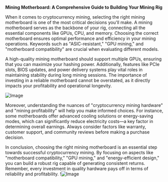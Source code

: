 **Mining Motherboard: A Comprehensive Guide to Building Your Mining Rig**

When it comes to cryptocurrency mining, selecting the right mining motherboard is one of the most critical decisions you'll make. A mining motherboard serves as the backbone of your rig, connecting all the essential components like GPUs, CPU, and memory. Choosing the correct motherboard ensures optimal performance and efficiency in your mining operations. Keywords such as "ASIC-resistant," "GPU mining," and "motherboard compatibility" are crucial when evaluating different models.

A high-quality mining motherboard should support multiple GPUs, ensuring that you can maximize your hashing power. Additionally, features like PCIe slots, BIOS updates, and power delivery systems play vital roles in maintaining stability during long mining sessions. The importance of investing in a reliable motherboard cannot be overstated, as it directly impacts your profitability and operational longevity.

![Image](https://github.com/user-attachments/assets/3be06921-4469-491d-bd37-5f14c53422b7)

Moreover, understanding the nuances of "cryptocurrency mining hardware" and "mining profitability" will help you make informed choices. For instance, some motherboards offer advanced cooling solutions or energy-saving modes, which can significantly reduce electricity costs—a key factor in determining overall earnings. Always consider factors like warranty, customer support, and community reviews before making a purchase decision.

In conclusion, choosing the right mining motherboard is an essential step towards successful cryptocurrency mining. By focusing on aspects like "motherboard compatibility," "GPU mining," and "energy-efficient design," you can build a robust rig capable of generating consistent returns. Remember, every investment in quality hardware pays off in terms of reliability and profitability. !![Image](https://github.com/user-attachments/assets/3be06921-4469-491d-bd37-5f14c53422b7)